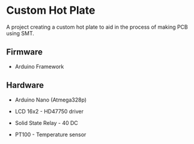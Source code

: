 <h1>Custom Hot Plate</h1>
A project creating a custom hot plate to aid in the process of making PCB using SMT. 
<br />

<h2>Firmware</h2>

- Arduino Framework

<h2>Hardware</h2>

- Arduino Nano (Atmega328p)

- LCD 16x2 - HD47750 driver

- Solid State Relay - 40 DC

- PT100 - Temperature sensor 
